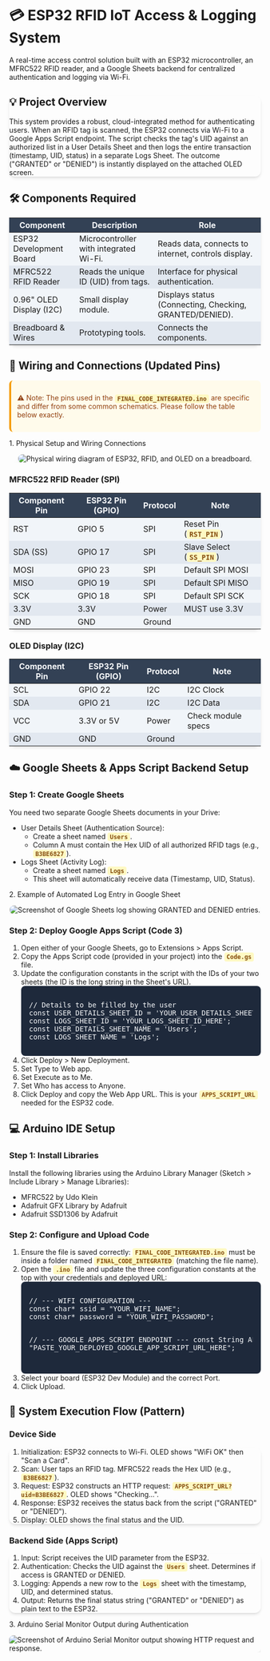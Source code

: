 <!-- The content below uses HTML and Tailwind CSS classes for improved readability and structure on platforms like GitHub. -->

<script src="https://www.google.com/search?q=https://cdn.tailwindcss.com"></script>

<style>
@import url('https://www.google.com/search?q=https://fonts.googleapis.com/css2%3Ffamily%3DInter:wght%40400%3B600%3B700%26display%3Dswap');
/* Global Font and Utility Styling */
body { font-family: 'Inter', sans-serif; }
.card { border-radius: 0.75rem; box-shadow: 0 4px 6px -1px rgba(0, 0, 0, 0.1), 0 2px 4px -2px rgba(0, 0, 0, 0.1); }

/* Code Block Styling */
.code-block { background-color: #1e293b; color: #f8fafc; padding: 1rem; border-radius: 0.5rem; overflow-x: auto; font-family: ui-monospace, SFMono-Regular, Menlo, Monaco, Consolas, "Liberation Mono", "Courier New", monospace; }
.inline-code { background-color: #fef9c3; color: #854d0e; padding: 0.1rem 0.3rem; border-radius: 0.25rem; font-weight: 600; }

/* Table Styling */
.table-header { background-color: #334155; color: #f8fafc; }
.table-row-odd { background-color: #f1f5f9; }
.table-row-even { background-color: #e2e8f0; }

/* Alert/Note Styling */
.alert-info { background-color: #e0f2fe; color: #075985; padding: 0.75rem; border-left: 4px solid #0ea5e9; border-radius: 0.5rem; }
.alert-warning { background-color: #fffbeb; color: #92400e; padding: 0.75rem; border-left: 4px solid #f59e0b; border-radius: 0.5rem; }

/* Responsive Image Container */
.image-container {
display: flex;
justify-content: center;
align-items: center;
width: 100%;
overflow: hidden;
}
.image-container img {
max-width: 100%;
height: auto;
border-radius: 0.5rem;
box-shadow: 0 10px 15px -3px rgba(0, 0, 0, 0.1), 0 4px 6px -4px rgba(0, 0, 0, 0.1);
}

</style>

<div class="p-6 md:p-10 lg:p-12">

<h1 class="text-4xl font-extrabold text-gray-900 mb-2 flex items-center">
<span class="mr-3">💳</span> ESP32 RFID IoT Access & Logging System
</h1>
<p class="text-xl text-gray-600 mb-8">
A real-time access control solution built with an ESP32 microcontroller, an MFRC522 RFID reader, and a Google Sheets backend for centralized authentication and logging via Wi-Fi.
</p>

<!-- Overview -->

<div class="card bg-white p-6 mb-8">
<h2 class="text-2xl font-bold text-gray-800 mb-3 border-b pb-2">💡 Project Overview</h2>
<p class="text-gray-700 leading-relaxed">
This system provides a robust, cloud-integrated method for authenticating users. When an RFID tag is scanned, the ESP32 connects via Wi-Fi to a Google Apps Script endpoint. The script checks the tag's UID against an authorized list in a User Details Sheet and then logs the entire transaction (timestamp, UID, status) in a separate Logs Sheet. The outcome ("GRANTED" or "DENIED") is instantly displayed on the attached OLED screen.
</p>
</div>

<!-- Components -->

<h2 class="text-2xl font-bold text-gray-800 mb-4 mt-8">🛠️ Components Required</h2>
<div class="overflow-x-auto card">
<table class="min-w-full text-left text-sm font-light shadow-md">
<thead class="table-header">
<tr>
<th scope="col" class="px-6 py-3">Component</th>
<th scope="col" class="px-6 py-3">Description</th>
<th scope="col" class="px-6 py-3">Role</th>
</tr>
</thead>
<tbody>
<tr class="table-row-odd">
<td class="px-6 py-4 font-medium">ESP32 Development Board</td>
<td class="px-6 py-4">Microcontroller with integrated Wi-Fi.</td>
<td class="px-6 py-4">Reads data, connects to internet, controls display.</td>
</tr>
<tr class="table-row-even">
<td class="px-6 py-4 font-medium">MFRC522 RFID Reader</td>
<td class="px-6 py-4">Reads the unique ID (UID) from tags.</td>
<td class="px-6 py-4">Interface for physical authentication.</td>
</tr>
<tr class="table-row-odd">
<td class="px-6 py-4 font-medium">0.96" OLED Display (I2C)</td>
<td class="px-6 py-4">Small display module.</td>
<td class="px-6 py-4">Displays status (Connecting, Checking, GRANTED/DENIED).</td>
</tr>
<tr class="table-row-even">
<td class="px-6 py-4 font-medium">Breadboard & Wires</td>
<td class="px-6 py-4">Prototyping tools.</td>
<td class="px-6 py-4">Connects the components.</td>
</tr>
</tbody>
</table>
</div>

<div class="h-8"></div>

<!-- Wiring Guide -->

<h2 class="text-2xl font-bold text-gray-800 mb-4 mt-8">🔌 Wiring and Connections (Updated Pins)</h2>
<div class="alert-warning mb-4">
<p>&#9888; Note: The pins used in the <code class="inline-code">FINAL_CODE_INTEGRATED.ino</code> are specific and differ from some common schematics. Please follow the table below exactly.</p>
</div>

<!-- Physical Wiring Diagram Integration -->

<div class="my-6 p-4 border rounded-lg bg-gray-50">
<p class="text-center font-semibold mb-2 text-xl">1. Physical Setup and Wiring Connections</p>
<div class="image-container">
<!--
IMPORTANT: Replace the placeholder URL below with a direct link to the image
after setting the Google Drive permissions to "Anyone with the link can view."
-->
<img src="https://www.google.com/search?q=https://drive.google.com/file/d/1CjbkilMulPmuYmdqzegZh-EatnOVB7-A/view%3Fusp%3Ddrivesdk"
alt="Physical wiring diagram of ESP32, RFID, and OLED on a breadboard."
onerror="this.onerror=null; this.src='https://www.google.com/search?q=https://placehold.co/800x450/1e293b/f1f5f9%3Ftext%3DImage%2BPlaceholder%250AReplace%2Bwith%2BDirect%2BPublic%2BLink';">
</div>
</div>

<!-- MFRC522 Table -->

<h3 class="text-xl font-semibold text-gray-700 mb-2 mt-6">MFRC522 RFID Reader (SPI)</h3>
<div class="overflow-x-auto card mb-6">
<table class="min-w-full text-left text-sm font-light shadow-md">
<thead class="table-header bg-blue-700">
<tr>
<th scope="col" class="px-6 py-3">Component Pin</th>
<th scope="col" class="px-6 py-3">ESP32 Pin (GPIO)</th>
<th scope="col" class="px-6 py-3">Protocol</th>
<th scope="col" class="px-6 py-3">Note</th>
</tr>
</thead>
<tbody>
<tr class="table-row-odd">
<td class="px-6 py-2 font-medium">RST</td>
<td class="px-6 py-2">GPIO 5</td>
<td class="px-6 py-2">SPI</td>
<td class="px-6 py-2">Reset Pin (<code class="inline-code">RST_PIN</code>)</td>
</tr>
<tr class="table-row-even">
<td class="px-6 py-2 font-medium">SDA (SS)</td>
<td class="px-6 py-2">GPIO 17</td>
<td class="px-6 py-2">SPI</td>
<td class="px-6 py-2">Slave Select (<code class="inline-code">SS_PIN</code>)</td>
</tr>
<tr class="table-row-odd">
<td class="px-6 py-2">MOSI</td>
<td class="px-6 py-2">GPIO 23</td>
<td class="px-6 py-2">SPI</td>
<td class="px-6 py-2">Default SPI MOSI</td>
</tr>
<tr class="table-row-even">
<td class="px-6 py-2">MISO</td>
<td class="px-6 py-2">GPIO 19</td>
<td class="px-6 py-2">SPI</td>
<td class="px-6 py-2">Default SPI MISO</td>
</tr>
<tr class="table-row-odd">
<td class="px-6 py-2">SCK</td>
<td class="px-6 py-2">GPIO 18</td>
<td class="px-6 py-2">SPI</td>
<td class="px-6 py-2">Default SPI SCK</td>
</tr>
<tr class="table-row-even bg-red-100">
<td class="px-6 py-2 font-medium text-red-700">3.3V</td>
<td class="px-6 py-2 text-red-700">3.3V</td>
<td class="px-6 py-2">Power</td>
<td class="px-6 py-2 text-red-700 font-bold">MUST use 3.3V</td>
</tr>
<tr class="table-row-odd">
<td class="px-6 py-2">GND</td>
<td class="px-6 py-2">GND</td>
<td class="px-6 py-2">Ground</td>
<td class="px-6 py-2"></td>
</tr>
</tbody>
</table>
</div>

<!-- OLED Table -->

<h3 class="text-xl font-semibold text-gray-700 mb-2 mt-6">OLED Display (I2C)</h3>
<div class="overflow-x-auto card mb-6">
<table class="min-w-full text-left text-sm font-light shadow-md">
<thead class="table-header bg-green-700">
<tr>
<th scope="col" class="px-6 py-3">Component Pin</th>
<th scope="col" class="px-6 py-3">ESP32 Pin (GPIO)</th>
<th scope="col" class="px-6 py-3">Protocol</th>
<th scope="col" class="px-6 py-3">Note</th>
</tr>
</thead>
<tbody>
<tr class="table-row-odd">
<td class="px-6 py-2">SCL</td>
<td class="px-6 py-2">GPIO 22</td>
<td class="px-6 py-2">I2C</td>
<td class="px-6 py-2">I2C Clock</td>
</tr>
<tr class="table-row-even">
<td class="px-6 py-2">SDA</td>
<td class="px-6 py-2">GPIO 21</td>
<td class="px-6 py-2">I2C</td>
<td class="px-6 py-2">I2C Data</td>
</tr>
<tr class="table-row-odd">
<td class="px-6 py-2">VCC</td>
<td class="px-6 py-2">3.3V or 5V</td>
<td class="px-6 py-2">Power</td>
<td class="px-6 py-2">Check module specs</td>
</tr>
<tr class="table-row-even">
<td class="px-6 py-2">GND</td>
<td class="px-6 py-2">GND</td>
<td class="px-6 py-2">Ground</td>
<td class="px-6 py-2"></td>
</tr>
</tbody>
</table>
</div>

<!-- Backend Setup -->

<h2 class="text-2xl font-bold text-gray-800 mb-4 mt-8">☁️ Google Sheets & Apps Script Backend Setup</h2>

<h3 class="text-xl font-semibold text-gray-700 mb-2">Step 1: Create Google Sheets</h3>
<p class="text-gray-700 mb-4">You need two separate Google Sheets documents in your Drive:</p>
<ul class="list-disc list-inside ml-4 text-gray-700 space-y-2">
<li>
User Details Sheet (Authentication Source):
<ul class="list-circle list-inside ml-6">
<li>Create a sheet named <code class="inline-code">Users</code>.</li>
<li>Column A must contain the Hex UID of all authorized RFID tags (e.g., <code class="inline-code">B3BE6827</code>).</li>
</ul>
</li>
<li>
Logs Sheet (Activity Log):
<ul class="list-circle list-inside ml-6">
<li>Create a sheet named <code class="inline-code">Logs</code>.</li>
<li>This sheet will automatically receive data (Timestamp, UID, Status).</li>
</ul>
</li>
</ul>

<!-- Google Sheet Log Example -->

<div class="my-6 p-4 border rounded-lg bg-gray-50">
<p class="text-center font-semibold mb-2 text-xl">2. Example of Automated Log Entry in Google Sheet</p>
<div class="image-container">
<img src="https://www.google.com/search?q=https://placehold.co/800x450/1e293b/f1f5f9%3Ftext%3DGoogle%2BSheets%2BLog%2BImage"
alt="Screenshot of Google Sheets log showing GRANTED and DENIED entries."
onerror="this.onerror=null; this.src='https://www.google.com/search?q=https://placehold.co/800x450/1e293b/f1f5f9%3Ftext%3DImage%2BPlaceholder%250A(Google%2BSheet%2BLog)'">
</div>
</div>

<h3 class="text-xl font-semibold text-gray-700 mb-2 mt-6">Step 2: Deploy Google Apps Script (Code 3)</h3>
<ol class="list-decimal list-inside ml-4 space-y-3 text-gray-700">
<li>Open either of your Google Sheets, go to Extensions > Apps Script.</li>
<li>Copy the Apps Script code (provided in your project) into the <code class="inline-code">Code.gs</code> file.</li>
<li>Update the configuration constants in the script with the IDs of your two sheets (the ID is the long string in the Sheet's URL).
<div class="code-block mt-2">
<pre>// Details to be filled by the user
const USER_DETAILS_SHEET_ID = 'YOUR_USER_DETAILS_SHEET_ID_HERE';
const LOGS_SHEET_ID = 'YOUR_LOGS_SHEET_ID_HERE';
const USER_DETAILS_SHEET_NAME = 'Users';
const LOGS_SHEET_NAME = 'Logs';</pre>
</div>
</li>
<li>Click Deploy > New Deployment.</li>
<li>Set Type to Web app.</li>
<li>Set Execute as to Me.</li>
<li>Set Who has access to Anyone.</li>
<li>Click Deploy and copy the Web App URL. This is your <code class="inline-code">APPS_SCRIPT_URL</code> needed for the ESP32 code.</li>
</ol>

<!-- Arduino IDE Setup -->

<h2 class="text-2xl font-bold text-gray-800 mb-4 mt-8">💻 Arduino IDE Setup</h2>

<h3 class="text-xl font-semibold text-gray-700 mb-2">Step 1: Install Libraries</h3>
<p class="text-gray-700 mb-4">Install the following libraries using the Arduino Library Manager (Sketch > Include Library > Manage Libraries):</p>
<ul class="list-disc list-inside ml-4 text-gray-700">
<li>MFRC522 by Udo Klein</li>
<li>Adafruit GFX Library by Adafruit</li>
<li>Adafruit SSD1306 by Adafruit</li>
</ul>

<h3 class="text-xl font-semibold text-gray-700 mb-2 mt-6">Step 2: Configure and Upload Code</h3>
<ol class="list-decimal list-inside ml-4 space-y-3 text-gray-700">
<li>Ensure the file is saved correctly: <code class="inline-code">FINAL_CODE_INTEGRATED.ino</code> must be inside a folder named <code class="inline-code">FINAL_CODE_INTEGRATED</code> (matching the file name).</li>
<li>Open the <code class="inline-code">.ino</code> file and update the three configuration constants at the top with your credentials and deployed URL:
<div class="code-block mt-2">
<pre>// --- WIFI CONFIGURATION ---
const char* ssid = "YOUR_WIFI_NAME";
const char* password = "YOUR_WIFI_PASSWORD";

// --- GOOGLE APPS SCRIPT ENDPOINT ---
const String APPS_SCRIPT_URL = "PASTE_YOUR_DEPLOYED_GOOGLE_APP_SCRIPT_URL_HERE";</pre>

</div>
</li>
<li>Select your board (ESP32 Dev Module) and the correct Port.</li>
<li>Click Upload.</li>

</ol>

<!-- Execution Flow -->

<h2 class="text-2xl font-bold text-gray-800 mb-4 mt-8">🚀 System Execution Flow (Pattern)</h2>

<div class="flex flex-wrap lg:flex-nowrap gap-6">
<div class="w-full lg:w-1/2">
<h3 class="text-xl font-semibold text-gray-700 mb-2">Device Side</h3>
<ol class="list-decimal list-inside ml-4 space-y-3 text-gray-700 card p-4 bg-blue-50">
<li>Initialization: ESP32 connects to Wi-Fi. OLED shows "WiFi OK" then "Scan a Card".</li>
<li>Scan: User taps an RFID tag. MFRC522 reads the Hex UID (e.g., <code class="inline-code">B3BE6827</code>).</li>
<li>Request: ESP32 constructs an HTTP request: <code class="inline-code">APPS_SCRIPT_URL?uid=B3BE6827</code>. OLED shows "Checking...".</li>
<li>Response: ESP32 receives the status back from the script ("GRANTED" or "DENIED").</li>
<li>Display: OLED shows the final status and the UID.</li>
</ol>
</div>
<div class="w-full lg:w-1/2">
<h3 class="text-xl font-semibold text-gray-700 mb-2">Backend Side (Apps Script)</h3>
<ol class="list-decimal list-inside ml-4 space-y-3 text-gray-700 card p-4 bg-green-50">
<li>Input: Script receives the UID parameter from the ESP32.</li>
<li>Authentication: Checks the UID against the <code class="inline-code">Users</code> sheet. Determines if access is GRANTED or DENIED.</li>
<li>Logging: Appends a new row to the <code class="inline-code">Logs</code> sheet with the timestamp, UID, and determined status.</li>
<li>Output: Returns the final status string ("GRANTED" or "DENIED") as plain text to the ESP32.</li>
</ol>
</div>
</div>

<!-- Serial Output Example -->

<div class="my-6 p-4 border rounded-lg bg-gray-50">
<p class="text-center font-semibold mb-2 text-xl">3. Arduino Serial Monitor Output during Authentication</p>
<div class="image-container">
<img src="https://www.google.com/search?q=https://placehold.co/800x200/1e293b/f1f5f9%3Ftext%3DSerial%2BMonitor%2BLog%2BImage"
alt="Screenshot of Arduino Serial Monitor output showing HTTP request and response."
onerror="this.onerror=null; this.src='https://www.google.com/search?q=https://placehold.co/800x200/1e293b/f1f5f9%3Ftext%3DImage%2BPlaceholder%250A(Serial%2BMonitor%2BLog)'">
</div>
</div>

</div>
